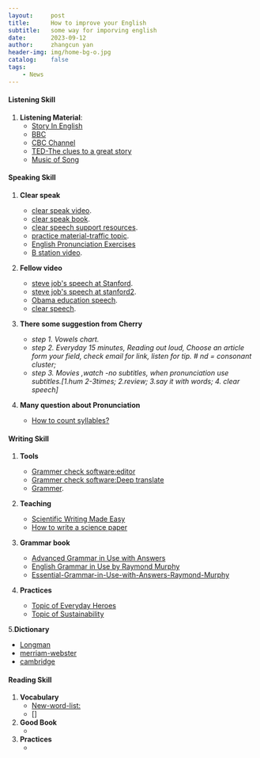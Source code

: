```yaml
---
layout:     post
title:      How to improve your English
subtitle:   some way for imporving english
date:       2023-09-12
author:     zhangcun yan
header-img: img/home-bg-o.jpg
catalog:    false
tags:
    - News
---
```


#### Listening Skill

1. **Listening Material**:
   * [Story In English](https://www.youtube.com/@WooEnglish)
   * [BBC](https://www.bbc.com/)
   * [CBC Channel](https://www.bbc.com/)
   * [TED-The clues to a great story](https://www.youtube.com/watch?v=KxDwieKpawg)
   * [Music of Song](https://www.youtube.com/watch?v=swloMVFALXw)

#### Speaking Skill
1. **Clear speak**
    * [clear speak video](https://www.youtube.com/watch?v=JKIu2R-O2rQ).
    * [clear speak book](http://biblioteca.univalle.edu.ni/files/original/df429f13276f7201f0e30c2746366d030dcd266a.pdf).
    * [clear speech support resources](https://www.cambridge.org/ca/cambridgeenglish/catalog/english-academic-purposes/clear-speech-4th-edition/resources).
    * [practice material-traffic topic](https://www.brookings.edu/articles/traffic-why-its-getting-worse-what-government-can-do/#intro).
    * [English Pronunciation Exercises](https://engfluent.com/english-pronunciation-exercises/#mainsounds)
    * [B station video](https://www.bilibili.com/video/BV1n54y1B7bE/?spm_id_from=333.337.search-card.all.click&vd_source=eadde1477a58ba202d5070a8f223d4d4).

2. **Fellow video**
    * [steve job's speech at Stanford](https://www.youtube.com/watch?v=1i9kcBHX2Nw).
    * [steve job's speech at stanford2](https://www.youtube.com/watch?v=Tuw8hxrFBH8&t=25s).
    * [Obama education speech](https://www.youtube.com/watch?v=5a5VSkkdpB4).
    * [clear speech](https://www.youtube.com/watch?v=72-ARzL_ljs).

3. **There some suggestion from Cherry** 

    - *step 1. Vowels chart.*
    - *step 2. Everyday 15 minutes, Reading out loud, Choose an article form your field, check email for link, listen for tip. # nd = consonant cluster;*
    - *step 3. Movies ,watch -no subtitles, when pronunciation use subtitles.[1.hum 2-3times; 2.review; 3.say it with words; 4. clear speech]*

4. **Many question about Pronunciation** 

    * [How to count syllables?](https://yanzhangcun.github.io/files/English/English-class-syllables.pdf)


#### Writing Skill
1. **Tools**
   * [Grammer check software:editor](https://instatext.io/editor/?v2=1&u=695897452280&t=c) 
   * [Grammer check software:Deep translate](https://www.deepl.com/translator)
   * [Grammer](https://www.englishgrammar101.com/).

2. **Teaching**
   * [Scientific Writing Made Easy](https://esajournals.onlinelibrary.wiley.com/doi/full/10.1002/bes2.1258)
   * [How to write a science paper](https://www.youtube.com/watch?v=Vky9PDKx5KU) 

3. **Grammar book**
   * [Advanced Grammar in Use with Answers](https://drive.google.com/file/d/13Hjl34S7GMGVWc0tUDYt5_ip7xsWENuR/view?usp=drive_link)
   * [English Grammar in Use by Raymond Murphy](https://drive.google.com/file/d/1-A-_I7Tj6P1rC8kPlAYyiD0VXqndhJtu/view?usp=drive_link)
   * [Essential-Grammar-in-Use-with-Answers-Raymond-Murphy](https://drive.google.com/file/d/1oIec3ajHQN2G-1C-sAkKidL5XrYwiUDL/view?usp=drive_link)
4. **Practices**
   * [Topic of Everyday Heroes](https://yanzhangcun.github.io/files/English/Writing_about_everyday_heroes_Zhangcun-Yan.pdf)
   * [Topic of Sustainability](https://yanzhangcun.github.io/files/English/Sustainability_writing.pdf)


5.**Dictionary**
   * [Longman](https://www.ldoceonline.com/)
   * [merriam-webster](https://www.merriam-webster.com/)
   * [cambridge](https://www.cambridge.org/ca/cambridgeenglish/catalog/english-academic-purposes/clear-speech-4th-edition/clear-speech-pronunciation-and-listening-comprehension-north-american-english-4th-edition-students-book-integrated-digital-learning?isbn=9781108659338&&format=DO)


#### Reading Skill
1. **Vocabulary**
   * [New-word-list:](https://yanzhangcun.github.io/files/English/New_words.pdf)
   * []
2. **Good Book**
   * []()
3. **Practices**
   * []() 
